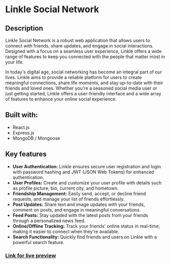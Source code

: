 <h1>Linkle Social Network</h1>

<h2>Description</h2>

Linkle Social Network is a robust web application that allows users to connect with friends, share updates, and engage in social interactions. Designed with a focus on a seamless user experience, Linkle offers a wide range of features to keep you connected with the people that matter most in your life.

In today's digital age, social networking has become an integral part of our lives. Linkle aims to provide a reliable platform for users to create meaningful connections, share life moments, and stay up-to-date with their friends and loved ones. Whether you're a seasoned social media user or just getting started, Linkle offers a user-friendly interface and a wide array of features to enhance your online social experience.

<h2>Built with: </h2>
<ul>
    <li>React.js</li>
    <li>Express.js</li>
    <li>MongoDB / Mongoose</li>
</ul>

<h2>Key features</h2>

<ul>
    <li>
        <strong>User Authentication:</strong> Linkle ensures secure user registration and login with password hashing and JWT (JSON Web Tokens) for enhanced authentication.
    </li>
    <li>
        <strong>User Profiles:</strong> Create and customize your user profile with details such as profile picture, bio, current city, and hometown.
    </li>
    <li>
        <strong>Friendship Management:</strong> Easily send, accept, or decline friend requests, and manage your list of friends effortlessly.
    </li>
    <li>
        <strong>Post Updates:</strong> Share text and image updates with your friends, comment on posts, and engage in meaningful conversations.
    </li>
    <li>
        <strong>Feed Posts:</strong> Stay updated with the latest posts from your friends through a personalized news feed.
    </li>
    <li>
        <strong>Online/Offline Tracking:</strong> Track your friends' online status in real-time, making it easier to connect when they're available.
    </li>
    <li>
        <strong>Search Functionality: </strong> Quickly find friends and users on Linkle with a powerful search feature.
    </li>
</ul>

<h3><a href='https://linkle.onrender.com'>Link for live preview</a></h3>
